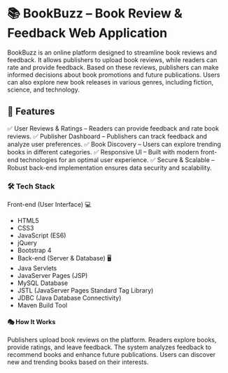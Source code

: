 # 📚 BookBuzz – Book Review & Feedback Web Application
BookBuzz is an online platform designed to streamline book reviews and feedback. It allows publishers to upload book reviews, while readers can rate and provide feedback. Based on these reviews, publishers can make informed decisions about book promotions and future publications. 
Users can also explore new book releases in various genres, including fiction, science, and technology.

## 🚀 Features
✅ User Reviews & Ratings – Readers can provide feedback and rate book reviews.
✅ Publisher Dashboard – Publishers can track feedback and analyze user preferences.
✅ Book Discovery – Users can explore trending books in different categories.
✅ Responsive UI – Built with modern front-end technologies for an optimal user experience.
✅ Secure & Scalable – Robust back-end implementation ensures data security and scalability.

### 🛠️ Tech Stack
 Front-end (User Interface) 💻
 - HTML5
 - CSS3
 - JavaScript (ES6)
 - jQuery
 - Bootstrap 4
 - Back-end (Server & Database) 🖥️
 - Java Servlets
 - JavaServer Pages (JSP)
 - MySQL Database
 - JSTL (JavaServer Pages Standard Tag Library)
 - JDBC (Java Database Connectivity)
 - Maven Build Tool

#### 🎭 How It Works
Publishers upload book reviews on the platform.
Readers explore books, provide ratings, and leave feedback.
The system analyzes feedback to recommend books and enhance future publications.
Users can discover new and trending books based on their interests.
